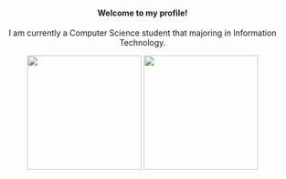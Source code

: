 <h4 align="center">Welcome to my profile!</h4>
<p align="center">I am currently a Computer Science student that majoring in Information Technology.</p>

<p align="center">
    <img src="https://github-readme-stats-eight-theta.vercel.app/api?username=Caniscent&show_icons=true&theme=radical&include_all_commits=true&count_private=true" height="200em"/>
    <img src="https://github-readme-stats-eight-theta.vercel.app/api/top-langs/?username=Caniscent&layout=compact&langs_count=10&theme=radical" height="200em"/>
</p>
